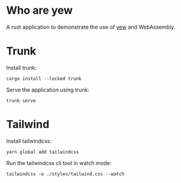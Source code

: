# Who are yew

A rust application to demonstrate the use of [yew](https://yew.rs/) and WebAssembly.

# Trunk

Install trunk:
```
cargo install --locked trunk
```

Serve the application using trunk:
```
trunk serve
```

# Tailwind

Install tailwindcss:
```
yarn global add tailwindcss
```

Run the tailwindcss cli tool in watch mode:
```
tailwindcss -o ./styles/tailwind.css --watch
```